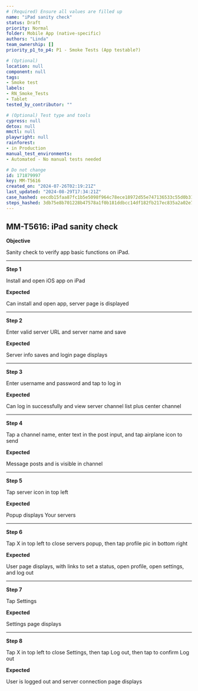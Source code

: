 ```yaml
---
# (Required) Ensure all values are filled up
name: "iPad sanity check"
status: Draft
priority: Normal
folder: Mobile App (native-specific)
authors: "Linda"
team_ownership: []
priority_p1_to_p4: P1 - Smoke Tests (App testable?)

# (Optional)
location: null
component: null
tags:
- Smoke test
labels:
- RN_Smoke_Tests
- Tablet
tested_by_contributor: ""

# (Optional) Test type and tools
cypress: null
detox: null
mmctl: null
playwright: null
rainforest:
- in Production
manual_test_environments:
- Automated - No manual tests needed

# Do not change
id: 171879997
key: MM-T5616
created_on: "2024-07-26T02:19:21Z"
last_updated: "2024-08-29T17:34:21Z"
case_hashed: eecdb15faa87fc1b5e5098f964c78ece18972d55e747136533c55d0b31a5a42cb63e06c54ee9d7c61516e67936e46868
steps_hashed: 3db75e8b701228b47578a1f0b181ddbcc14df182fb217ec835a2a02e776d62a12b449cb8e6a8dd3d0e57841d418a4d7f
---
```


<!-- (Auto-generated) Based on frontmatter's "key" and "name" -->

## MM-T5616: iPad sanity check

**Objective**

Sanity check to verify app basic functions on iPad.

---

**Step 1**

Install and open iOS app on iPad

**Expected**

Can install and open app, server page is displayed

---

**Step 2**

Enter valid server URL and server name and save

**Expected**

Server info saves and login page displays

---

**Step 3**

Enter username and password and tap to log in

**Expected**

Can log in successfully and view server channel list plus center channel

---

**Step 4**

Tap a channel name, enter text in the post input, and tap airplane icon to send

**Expected**

Message posts and is visible in channel

---

**Step 5**

Tap server icon in top left

**Expected**

Popup displays Your servers

---

**Step 6**

Tap X in top left to close servers popup, then tap profile pic in bottom right

**Expected**

User page displays, with links to set a status, open profile, open settings, and log out

---

**Step 7**

Tap Settings

**Expected**

Settings page displays

---

**Step 8**

Tap X in top left to close Settings, then tap Log out, then tap to confirm Log out

**Expected**

User is logged out and server connection page displays
